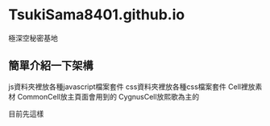 # TsukiSama8401.github.io
極深空秘密基地

簡單介紹一下架構
-----------------------------------------------------------
js資料夾裡放各種javascript檔案套件
css資料夾裡放各種css檔案套件
Cell裡放素材
CommonCell放主頁面會用到的
CygnusCell放熙歌為主的




目前先這樣
